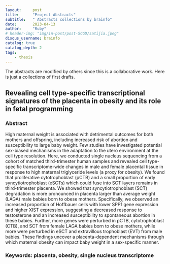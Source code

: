 ```yaml
---
layout:     post
title:      "Project Abstracts"
subtitle:   " Abstracts collections by brainfo"
date:       2023-04-13
author:     "Ruby"
# header-img: "img/in-post/post-SCGD/satijia.jpeg"
disqus_username: brainfo
catalog: true
catalog_depth: 2
tags:
    - thesis 
---
```


The abstracts are modified by others since this is a collaborative work. Here is just a collections of first drafts.
## Revealing cell type-specific transcriptional signatures of the placenta in obesity and its role in fetal programming
### Abstract
High maternal weight is associated with detrimental outcomes for both mothers and offspring, including increased risk of abortion and susceptibility to large baby weight. Few studies have investigated potential sex-biased mechanisms in the adaptation to the utero environment at the cell type resolution. Here, we conducted single nucleus sequencing from a cohort of matched third-trimester human samples and revealed cell type-specific transcriptome-wide changes in male and female placental tissue in response to high maternal triglyceride levels (a proxy for obesity). We found that proliferative cytotrophoblast (pCTB) and a small proportion of early syncytiotrophoblast (eSCTs) which could fuse into SCT layers remains in third-trimester placenta. We showed that syncytiotrophoblast (SCT) degradation is more pronounced in placenta larger than average weight (LAGA) male babies born to obese mothers. Specifically, we observed an increased proportion of Hoffbauer cells with lower SPP1 gene expression and higher XIST expression, suggesting a decreased response to testosterone and an increased susceptibility to spontaneous abortion in these babies. Further, more genes were perturbed in pCTB, cytotrophoblast (CTB), and SCT from female LAGA babies born to obese mothers, while more were perturbed in eSCT and extravillous trophoblast (EVT) from male babies. These findings uncover a placenta-dependent mechanisms through which maternal obesity can impact baby weight in a sex-specific manner. 
### Keywords: placenta, obesity, single nucleus transcriptome
